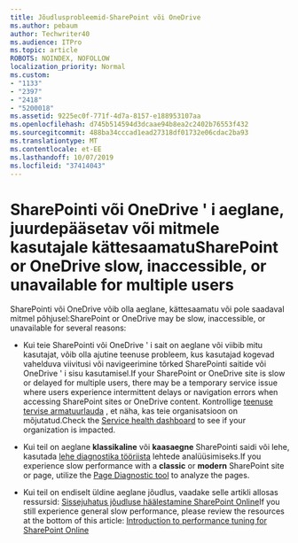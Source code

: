 ```yaml
---
title: Jõudlusprobleemid-SharePoint või OneDrive
ms.author: pebaum
author: Techwriter40
ms.audience: ITPro
ms.topic: article
ROBOTS: NOINDEX, NOFOLLOW
localization_priority: Normal
ms.custom:
- "1133"
- "2397"
- "2418"
- "5200018"
ms.assetid: 9225ec0f-771f-4d7a-8157-e188953107aa
ms.openlocfilehash: d745b514594d3dcaae94b8ea2c2402b76553f432
ms.sourcegitcommit: 488ba34cccad1ead27318df01732e06cdac2ba93
ms.translationtype: MT
ms.contentlocale: et-EE
ms.lasthandoff: 10/07/2019
ms.locfileid: "37414043"
---
```

# <a name="sharepoint-or-onedrive-slow-inaccessible-or-unavailable-for-multiple-users"></a><span data-ttu-id="a82cb-102">SharePointi või OneDrive ' i aeglane, juurdepääsetav või mitmele kasutajale kättesaamatu</span><span class="sxs-lookup"><span data-stu-id="a82cb-102">SharePoint or OneDrive slow, inaccessible, or unavailable for multiple users</span></span>

<span data-ttu-id="a82cb-103">SharePointi või OneDrive võib olla aeglane, kättesaamatu või pole saadaval mitmel põhjusel:</span><span class="sxs-lookup"><span data-stu-id="a82cb-103">SharePoint or OneDrive may be slow, inaccessible, or unavailable for several reasons:</span></span>
  
- <span data-ttu-id="a82cb-104">Kui teie SharePointi või OneDrive ' i sait on aeglane või viibib mitu kasutajat, võib olla ajutine teenuse probleem, kus kasutajad kogevad vahelduva viivitusi või navigeerimine tõrked SharePointi saitide või OneDrive ' i sisu kasutamisel.</span><span class="sxs-lookup"><span data-stu-id="a82cb-104">If your SharePoint or OneDrive site is slow or delayed for multiple users, there may be a temporary service issue where users experience intermittent delays or navigation errors when accessing SharePoint sites or OneDrive content.</span></span> <span data-ttu-id="a82cb-105">Kontrollige [teenuse tervise armatuurlauda](https://admin.microsoft.com/AdminPortal/Home#/servicehealth) , et näha, kas teie organisatsioon on mõjutatud.</span><span class="sxs-lookup"><span data-stu-id="a82cb-105">Check the [Service health dashboard](https://admin.microsoft.com/AdminPortal/Home#/servicehealth) to see if your organization is impacted.</span></span>
  
- <span data-ttu-id="a82cb-106">Kui teil on aeglane **klassikaline** või **kaasaegne** SharePointi saidi või lehe, kasutada [lehe diagnostika tööriista](https://aka.ms/perftool) lehtede analüüsimiseks.</span><span class="sxs-lookup"><span data-stu-id="a82cb-106">If you experience slow performance with a **classic** or **modern** SharePoint site or page, utilize the [Page Diagnostic tool](https://aka.ms/perftool) to analyze the pages.</span></span>
  
- <span data-ttu-id="a82cb-107">Kui teil on endiselt üldine aeglane jõudlus, vaadake selle artikli allosas ressursid: [Sissejuhatus jõudluse häälestamine SharePoint Online](https://go.microsoft.com/fwlink/?linkid=2024334)</span><span class="sxs-lookup"><span data-stu-id="a82cb-107">If you still experience general slow performance, please review the resources at the bottom of this article: [Introduction to performance tuning for SharePoint Online](https://go.microsoft.com/fwlink/?linkid=2024334)</span></span>
  